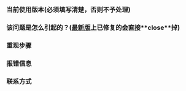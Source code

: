 ### 当前使用版本(必须填写清楚，否则不予处理)



### 该问题是怎么引起的？**([最新版](https://search.maven.org/search?q=g:com.baomidou%20a:mybatis-*)上已修复的会直接**close**掉)**



### 重现步骤



### 报错信息

### 联系方式

